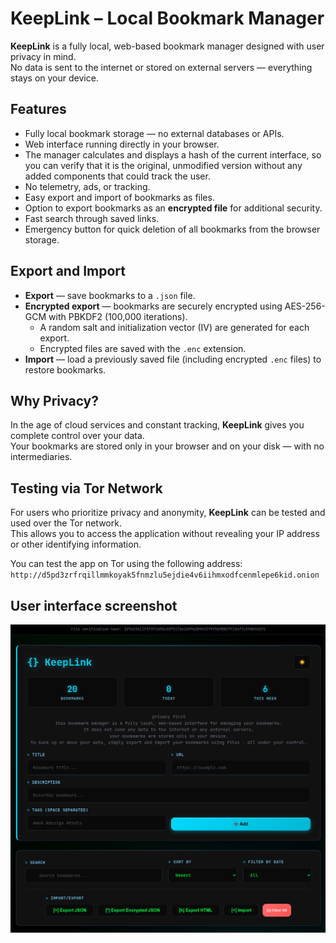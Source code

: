 # KeepLink – Local Bookmark Manager

**KeepLink** is a fully local, web-based bookmark manager designed with user privacy in mind.  
No data is sent to the internet or stored on external servers — everything stays on your device.

## Features

- Fully local bookmark storage — no external databases or APIs.  
- Web interface running directly in your browser.  
- The manager calculates and displays a hash of the current interface, so you can verify that it is the original, unmodified version without any added components that could track the user.  
- No telemetry, ads, or tracking.  
- Easy export and import of bookmarks as files.  
- Option to export bookmarks as an **encrypted file** for additional security.  
- Fast search through saved links.  
- Emergency button for quick deletion of all bookmarks from the browser storage.

## Export and Import

- **Export** — save bookmarks to a `.json` file.  
- **Encrypted export** — bookmarks are securely encrypted using AES-256-GCM with PBKDF2 (100,000 iterations).  
  - A random salt and initialization vector (IV) are generated for each export.  
  - Encrypted files are saved with the `.enc` extension.  
- **Import** — load a previously saved file (including encrypted `.enc` files) to restore bookmarks.

## Why Privacy?

In the age of cloud services and constant tracking, **KeepLink** gives you complete control over your data.  
Your bookmarks are stored only in your browser and on your disk — with no intermediaries.

## Testing via Tor Network

For users who prioritize privacy and anonymity, **KeepLink** can be tested and used over the Tor network.  
This allows you to access the application without revealing your IP address or other identifying information.

You can test the app on Tor using the following address:  
`http://d5pd3zrfrqillmmkoyak5fnmzlu5ejdie4v6iihmxodfcenmlepe6kid.onion`

## User interface screenshot

![Screenshot of the application](img.png)

